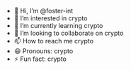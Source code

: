 - 👋 Hi, I’m @foster-int
- 👀 I’m interested in crypto
- 🌱 I’m currently learning crypto
- 💞️ I’m looking to collaborate on crypto
- 📫 How to reach me crypto
- 😄 Pronouns: crypto
- ⚡ Fun fact: crypto

<!---
foster-int/foster-int is a ✨ special ✨ repository because its `README.md` (this file) appears on your GitHub profile.
You can click the Preview link to take a look at your changes.
--->
